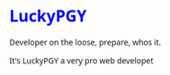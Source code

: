 <body style="font-family: 'Segoe Ui', sans-serif;">
  <h1 style="color: blue;">LuckyPGY</h1>
  <p>Developer on the loose, prepare, whos it.</p>
  <p>It's LuckyPGY a very pro web developet</p>
</body>
